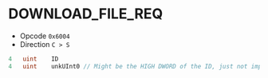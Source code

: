 # DOWNLOAD\_FILE\_REQ

* Opcode `0x6004`&#x20;
* Direction `C > S`&#x20;

```csharp
4   uint    ID
4   uint    unkUInt0 // Might be the HIGH DWORD of the ID, just not implemented
```
